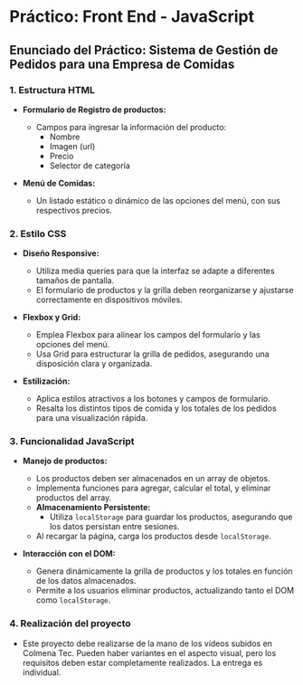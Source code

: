 # Práctico: Front End - JavaScript

## Enunciado del Práctico: Sistema de Gestión de Pedidos para una Empresa de Comidas

### 1. Estructura HTML

- **Formulario de Registro de productos:**
  - Campos para ingresar la información del producto:
    - Nombre
    - Imagen (url)
    - Precio
    - Selector de categoría

- **Menú de Comidas:**
  - Un listado estático o dinámico de las opciones del menú, con sus respectivos precios.

### 2. Estilo CSS

- **Diseño Responsive:**
  - Utiliza media queries para que la interfaz se adapte a diferentes tamaños de pantalla.
  - El formulario de productos y la grilla deben reorganizarse y ajustarse correctamente en dispositivos móviles.

- **Flexbox y Grid:**
  - Emplea Flexbox para alinear los campos del formulario y las opciones del menú.
  - Usa Grid para estructurar la grilla de pedidos, asegurando una disposición clara y organizada.

- **Estilización:**
  - Aplica estilos atractivos a los botones y campos de formulario.
  - Resalta los distintos tipos de comida y los totales de los pedidos para una visualización rápida.

### 3. Funcionalidad JavaScript

- **Manejo de productos:**
  - Los productos deben ser almacenados en un array de objetos.
  - Implementa funciones para agregar, calcular el total, y eliminar productos del array.
  - **Almacenamiento Persistente:**
    - Utiliza `localStorage` para guardar los productos, asegurando que los datos persistan entre sesiones.
  - Al recargar la página, carga los productos desde `localStorage`.

- **Interacción con el DOM:**
  - Genera dinámicamente la grilla de productos y los totales en función de los datos almacenados.
  - Permite a los usuarios eliminar productos, actualizando tanto el DOM como `localStorage`.

### 4. Realización del proyecto

- Este proyecto debe realizarse de la mano de los vídeos subidos en Colmena Tec. Pueden haber variantes en el aspecto visual, pero los requisitos deben estar completamente realizados. La entrega es individual.
